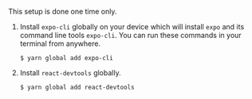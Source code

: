 This setup is done one time only.

1. Install `expo-cli` globally on your device which will install `expo` and its command line tools `expo-cli`. You can run these commands in your terminal from anywhere.

   ```shell
   $ yarn global add expo-cli
   ```

2. Install `react-devtools` globally.

   ```shell
   $ yarn global add react-devtools
   ```
